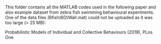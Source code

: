 This folder contains all the MATLAB codes used in the following paper and also example dataset from zebra fish swimming behavioural experiments.
One of the data files (6fish(6D)Wall.mat) could not be uploaded as it was too large (> 25 MB):

Probabilistic Models of Individual and Collective Behaviours (2019), PLos One
